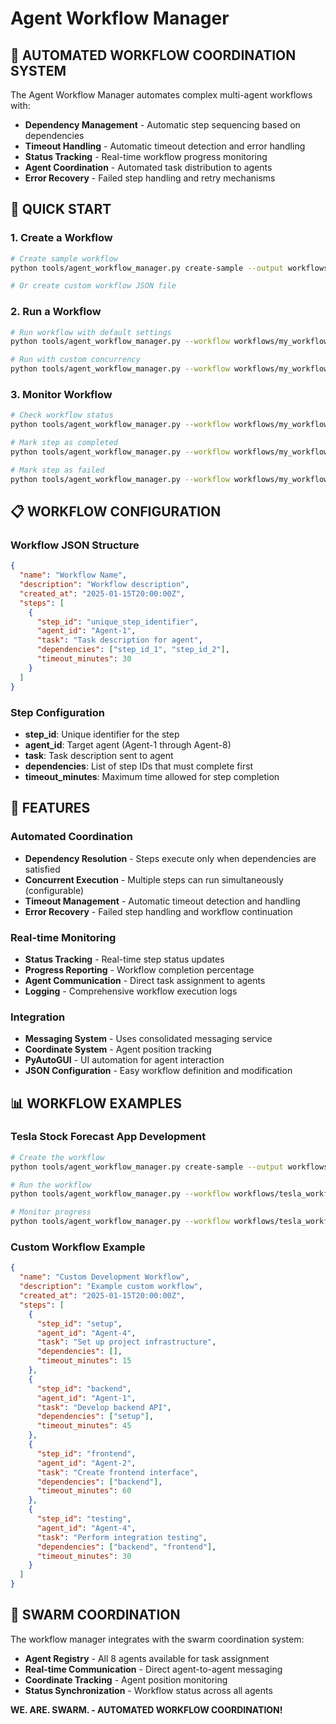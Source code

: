 # Agent Workflow Manager

## 🎯 **AUTOMATED WORKFLOW COORDINATION SYSTEM**

The Agent Workflow Manager automates complex multi-agent workflows with:
- **Dependency Management** - Automatic step sequencing based on dependencies
- **Timeout Handling** - Automatic timeout detection and error handling
- **Status Tracking** - Real-time workflow progress monitoring
- **Agent Coordination** - Automated task distribution to agents
- **Error Recovery** - Failed step handling and retry mechanisms

## 🚀 **QUICK START**

### **1. Create a Workflow**
```bash
# Create sample workflow
python tools/agent_workflow_manager.py create-sample --output workflows/my_workflow.json

# Or create custom workflow JSON file
```

### **2. Run a Workflow**
```bash
# Run workflow with default settings
python tools/agent_workflow_manager.py --workflow workflows/my_workflow.json run

# Run with custom concurrency
python tools/agent_workflow_manager.py --workflow workflows/my_workflow.json run --max-concurrent 3
```

### **3. Monitor Workflow**
```bash
# Check workflow status
python tools/agent_workflow_manager.py --workflow workflows/my_workflow.json status

# Mark step as completed
python tools/agent_workflow_manager.py --workflow workflows/my_workflow.json complete --step-id step_1 --result "Task completed successfully"

# Mark step as failed
python tools/agent_workflow_manager.py --workflow workflows/my_workflow.json fail --step-id step_1 --error "Task failed due to timeout"
```

## 📋 **WORKFLOW CONFIGURATION**

### **Workflow JSON Structure**
```json
{
  "name": "Workflow Name",
  "description": "Workflow description",
  "created_at": "2025-01-15T20:00:00Z",
  "steps": [
    {
      "step_id": "unique_step_identifier",
      "agent_id": "Agent-1",
      "task": "Task description for agent",
      "dependencies": ["step_id_1", "step_id_2"],
      "timeout_minutes": 30
    }
  ]
}
```

### **Step Configuration**
- **step_id**: Unique identifier for the step
- **agent_id**: Target agent (Agent-1 through Agent-8)
- **task**: Task description sent to agent
- **dependencies**: List of step IDs that must complete first
- **timeout_minutes**: Maximum time allowed for step completion

## 🔧 **FEATURES**

### **Automated Coordination**
- **Dependency Resolution** - Steps execute only when dependencies are satisfied
- **Concurrent Execution** - Multiple steps can run simultaneously (configurable)
- **Timeout Management** - Automatic timeout detection and handling
- **Error Recovery** - Failed step handling and workflow continuation

### **Real-time Monitoring**
- **Status Tracking** - Real-time step status updates
- **Progress Reporting** - Workflow completion percentage
- **Agent Communication** - Direct task assignment to agents
- **Logging** - Comprehensive workflow execution logs

### **Integration**
- **Messaging System** - Uses consolidated messaging service
- **Coordinate System** - Agent position tracking
- **PyAutoGUI** - UI automation for agent interaction
- **JSON Configuration** - Easy workflow definition and modification

## 📊 **WORKFLOW EXAMPLES**

### **Tesla Stock Forecast App Development**
```bash
# Create the workflow
python tools/agent_workflow_manager.py create-sample --output workflows/tesla_workflow.json

# Run the workflow
python tools/agent_workflow_manager.py --workflow workflows/tesla_workflow.json run

# Monitor progress
python tools/agent_workflow_manager.py --workflow workflows/tesla_workflow.json status
```

### **Custom Workflow Example**
```json
{
  "name": "Custom Development Workflow",
  "description": "Example custom workflow",
  "created_at": "2025-01-15T20:00:00Z",
  "steps": [
    {
      "step_id": "setup",
      "agent_id": "Agent-4",
      "task": "Set up project infrastructure",
      "dependencies": [],
      "timeout_minutes": 15
    },
    {
      "step_id": "backend",
      "agent_id": "Agent-1",
      "task": "Develop backend API",
      "dependencies": ["setup"],
      "timeout_minutes": 45
    },
    {
      "step_id": "frontend",
      "agent_id": "Agent-2",
      "task": "Create frontend interface",
      "dependencies": ["backend"],
      "timeout_minutes": 60
    },
    {
      "step_id": "testing",
      "agent_id": "Agent-4",
      "task": "Perform integration testing",
      "dependencies": ["backend", "frontend"],
      "timeout_minutes": 30
    }
  ]
}
```

## 🐝 **SWARM COORDINATION**

The workflow manager integrates with the swarm coordination system:
- **Agent Registry** - All 8 agents available for task assignment
- **Real-time Communication** - Direct agent-to-agent messaging
- **Coordinate Tracking** - Agent position monitoring
- **Status Synchronization** - Workflow status across all agents

**WE. ARE. SWARM. - AUTOMATED WORKFLOW COORDINATION!**
